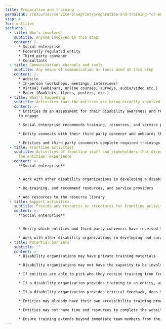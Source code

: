 ```yaml
---
title: Preparation and training
permalink: /resources/service-blueprint/preparation-and-training-for-entities/
step: 4
for: entities
sections:
  - title: Who's involved
    subtitle: Anyone involved in this step
    content: |-
      * Social enterprise
      * Federally regulated entity
      * Third party convener
      * Consultants
  - title: Communications channels and tools
    subtitle: Any means of communication or tools used at this step
    content: |-
      * Website
      * In-person (workshops, meetings, interviews)
      * Virtual (webinars, online courses, surveys, audio/video etc.)
      * Paper (Booklets, flyers, posters, etc.)
  - title: What's happening
    subtitle: Activities that the entities are being directly involved in
    content: >-
      * Entities do an assessment for their disability awareness and readiness
      to engage

      * Social enterprise recommends training, resources, and service providers to entities and third party conveners 

      * Entity connects with their third party convener and onboards them on their project 

      * Entities and third party conveners complete required trainings and engage service providers for baseline accessibility accommodations to be able to be matched with any consultants
  - title: Frontline activities
    subtitle: Activities of frontline staff and stakeholders that directly support
      the entities’ experience
    content: >-
      **Social enterprise**


      * Work with other disability organizations in developing a disability knowledge and awareness assessment criteria, and a readiness to engage criteria - and assess entity based on that

      * Do training, and recommend resources, and service providers

      * Add resources to the resource library
  - title: Support activities
    subtitle: Provide any resources or structures for frontline activities to happen
    content: >-
      **Social enterprise**


      * Verify which entities and third party conveners have received training, are ready to consult, and have certification, and make sure it shows up on their page

      * Work with other disability organizations in developing and curating training and resources for entities, including white papers and case studies
  - title: Potential barriers
    subtitle: ""
    content: >-
      * Disability organizations may have private training materials

      * Disability organizations may not have the capacity to be involved in developing training material and resources

      * If entities are able to pick who they receive training from from a “marketplace” of trainers, bigger organizations who regularly do this may have more opportunity than smaller organizations just starting

      * If a disability organization provides training to an entity, are they able to provide critical feedback on their accessibility plan and consultation process later?

      * If a disability organization provides critical feedback, does that reduce their chances of being hired for training?

      * Entities may already have their own accessibility training processes

      * Entities may not have time and resources to complete the website training

      * Ensure training extends beyond immediate team members from the entity who are involved
---
```

